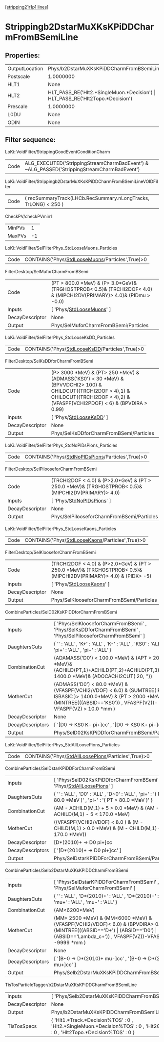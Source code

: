 [[stripping21r1p1 lines]](./stripping21r1p1-index)

# Strippingb2DstarMuXKsKPiDDCharmFromBSemiLine

## Properties:

|                |                                                                                   |
|----------------|-----------------------------------------------------------------------------------|
| OutputLocation | Phys/b2DstarMuXKsKPiDDCharmFromBSemiLine/Particles                                |
| Postscale      | 1.0000000                                                                         |
| HLT1           | None                                                                              |
| HLT2           | HLT_PASS_RE('Hlt2.\*SingleMuon.\*Decision') \| HLT_PASS_RE('Hlt2Topo.\*Decision') |
| Prescale       | 1.0000000                                                                         |
| L0DU           | None                                                                              |
| ODIN           | None                                                                              |

## Filter sequence:

LoKi::VoidFilter/StrippingGoodEventConditionCharm

|      |                                                                                            |
|------|--------------------------------------------------------------------------------------------|
| Code | ALG_EXECUTED('StrippingStreamCharmBadEvent') & ~ALG_PASSED('StrippingStreamCharmBadEvent') |

LoKi::VoidFilter/Strippingb2DstarMuXKsKPiDDCharmFromBSemiLineVOIDFilter

|      |                                                                 |
|------|-----------------------------------------------------------------|
| Code | ( recSummaryTrack(LHCb.RecSummary.nLongTracks, TrLONG) \< 250 ) |

CheckPV/checkPVmin1

|        |     |
|--------|-----|
| MinPVs | 1   |
| MaxPVs | -1  |

LoKi::VoidFilter/SelFilterPhys_StdLooseMuons_Particles

|      |                                                                                                     |
|------|-----------------------------------------------------------------------------------------------------|
| Code | CONTAINS('Phys/[StdLooseMuons](./stripping21r1p1-commonparticles-stdloosemuons)/Particles',True)\>0 |

FilterDesktop/SelMuforCharmFromBSemi

|                 |                                                                                                                            |
|-----------------|----------------------------------------------------------------------------------------------------------------------------|
| Code            | (PT \> 800.0 \*MeV) & (P\> 3.0\*GeV)& (TRGHOSTPROB\< 0.5)& (TRCHI2DOF\< 4.0) & (MIPCHI2DV(PRIMARY)\> 4.0)& (PIDmu \> -0.0) |
| Inputs          | [ 'Phys/[StdLooseMuons](./stripping21r1p1-commonparticles-stdloosemuons)' ]                                              |
| DecayDescriptor | None                                                                                                                       |
| Output          | Phys/SelMuforCharmFromBSemi/Particles                                                                                      |

LoKi::VoidFilter/SelFilterPhys_StdLooseKsDD_Particles

|      |                                                                                                   |
|------|---------------------------------------------------------------------------------------------------|
| Code | CONTAINS('Phys/[StdLooseKsDD](./stripping21r1p1-commonparticles-stdlooseksdd)/Particles',True)\>0 |

FilterDesktop/SelKsDDforCharmFromBSemi

|                 |                                                                                                                                                                                                    |
|-----------------|----------------------------------------------------------------------------------------------------------------------------------------------------------------------------------------------------|
| Code            | (P\> 3000 \*MeV) & (PT\> 250 \*MeV) & (ADMASS('KS0') \< 30 \*MeV) & (BPVVDCHI2\> 100) & CHILDCUT((TRCHI2DOF \< 4),1) & CHILDCUT((TRCHI2DOF \< 4),2) & (VFASPF(VCHI2PDOF) \< 6) & (BPVDIRA \> 0.99) |
| Inputs          | [ 'Phys/[StdLooseKsDD](./stripping21r1p1-commonparticles-stdlooseksdd)' ]                                                                                                                        |
| DecayDescriptor | None                                                                                                                                                                                               |
| Output          | Phys/SelKsDDforCharmFromBSemi/Particles                                                                                                                                                            |

LoKi::VoidFilter/SelFilterPhys_StdNoPIDsPions_Particles

|      |                                                                                                       |
|------|-------------------------------------------------------------------------------------------------------|
| Code | CONTAINS('Phys/[StdNoPIDsPions](./stripping21r1p1-commonparticles-stdnopidspions)/Particles',True)\>0 |

FilterDesktop/SelPilooseforCharmFromBSemi

|                 |                                                                                                           |
|-----------------|-----------------------------------------------------------------------------------------------------------|
| Code            | (TRCHI2DOF \< 4.0) & (P\>2.0\*GeV) & (PT \> 250.0 \*MeV)& (TRGHOSTPROB\< 0.5)& (MIPCHI2DV(PRIMARY)\> 4.0) |
| Inputs          | [ 'Phys/[StdNoPIDsPions](./stripping21r1p1-commonparticles-stdnopidspions)' ]                           |
| DecayDescriptor | None                                                                                                      |
| Output          | Phys/SelPilooseforCharmFromBSemi/Particles                                                                |

LoKi::VoidFilter/SelFilterPhys_StdLooseKaons_Particles

|      |                                                                                                     |
|------|-----------------------------------------------------------------------------------------------------|
| Code | CONTAINS('Phys/[StdLooseKaons](./stripping21r1p1-commonparticles-stdloosekaons)/Particles',True)\>0 |

FilterDesktop/SelKlooseforCharmFromBSemi

|                 |                                                                                                                         |
|-----------------|-------------------------------------------------------------------------------------------------------------------------|
| Code            | (TRCHI2DOF \< 4.0) & (P\>2.0\*GeV) & (PT \> 250.0 \*MeV)& (TRGHOSTPROB\< 0.5)& (MIPCHI2DV(PRIMARY)\> 4.0) & (PIDK\> -5) |
| Inputs          | [ 'Phys/[StdLooseKaons](./stripping21r1p1-commonparticles-stdloosekaons)' ]                                           |
| DecayDescriptor | None                                                                                                                    |
| Output          | Phys/SelKlooseforCharmFromBSemi/Particles                                                                               |

CombineParticles/SelD02KsKPiDDforCharmFromBSemi

|                  |                                                                                                                                                                                             |
|------------------|---------------------------------------------------------------------------------------------------------------------------------------------------------------------------------------------|
| Inputs           | [ 'Phys/SelKlooseforCharmFromBSemi' , 'Phys/SelKsDDforCharmFromBSemi' , 'Phys/SelPilooseforCharmFromBSemi' ]                                                                              |
| DaughtersCuts    | { '' : 'ALL' , 'K+' : 'ALL' , 'K-' : 'ALL' , 'KS0' : 'ALL' , 'pi+' : 'ALL' , 'pi-' : 'ALL' }                                                                                                |
| CombinationCut   | (ADAMASS('D0') \< 100.0 \*MeV) & (APT \> 2000 \*MeV)& (ACHILD(PT,1)+ACHILD(PT,2)+ACHILD(PT,3) \> 1400.0 \*MeV)& (ADOCACHI2CUT( 20, ''))                                                     |
| MotherCut        | (ADMASS('D0') \< 80.0 \*MeV) & (VFASPF(VCHI2/VDOF) \< 6.0) & (SUMTREE( PT, ISBASIC )\> 1400.0\*MeV) & (PT \> 2000 \*MeV)& (MINTREE(((ABSID=='KS0')) , VFASPF(VZ))-VFASPF(VZ) \> 10.0 \*mm ) |
| DecayDescriptor  | None                                                                                                                                                                                        |
| DecayDescriptors | [ '[D0 -\> KS0 K- pi+]cc' , '[D0 -\> KS0 K+ pi-]cc' ]                                                                                                                                 |
| Output           | Phys/SelD02KsKPiDDforCharmFromBSemi/Particles                                                                                                                                               |

LoKi::VoidFilter/SelFilterPhys_StdAllLoosePions_Particles

|      |                                                                                                           |
|------|-----------------------------------------------------------------------------------------------------------|
| Code | CONTAINS('Phys/[StdAllLoosePions](./stripping21r1p1-commonparticles-stdallloosepions)/Particles',True)\>0 |

CombineParticles/SelDstarKPiDDForCharmFromBSemi

|                  |                                                                                                                             |
|------------------|-----------------------------------------------------------------------------------------------------------------------------|
| Inputs           | [ 'Phys/SelD02KsKPiDDforCharmFromBSemi' , 'Phys/[StdAllLoosePions](./stripping21r1p1-commonparticles-stdallloosepions)' ] |
| DaughtersCuts    | { '' : 'ALL' , 'D0' : 'ALL' , 'D~0' : 'ALL' , 'pi+' : '( PT \> 80.0 \*MeV )' , 'pi-' : '( PT \> 80.0 \*MeV )' }             |
| CombinationCut   | (AM - ACHILD(M,1) + 5 \> 0.0 \*MeV) & (AM - ACHILD(M,1) - 5 \< 170.0 \*MeV)                                                 |
| MotherCut        | ((VFASPF(VCHI2/VDOF) \< 8.0 ) & (M - CHILD(M,1) \> 0.0 \*MeV) & (M - CHILD(M,1) \< 170.0 \*MeV))                            |
| DecayDescriptor  | [D\*(2010)+ -\> D0 pi+]cc                                                                                                 |
| DecayDescriptors | [ '[D\*(2010)+ -\> D0 pi+]cc' ]                                                                                         |
| Output           | Phys/SelDstarKPiDDForCharmFromBSemi/Particles                                                                               |

CombineParticles/Selb2DstarMuXKsKPiDDCharmFromBSemi

|                  |                                                                                                                                                                                                    |
|------------------|----------------------------------------------------------------------------------------------------------------------------------------------------------------------------------------------------|
| Inputs           | [ 'Phys/SelDstarKPiDDForCharmFromBSemi' , 'Phys/SelMuforCharmFromBSemi' ]                                                                                                                        |
| DaughtersCuts    | { '' : 'ALL' , 'D\*(2010)+' : 'ALL' , 'D\*(2010)-' : 'ALL' , 'mu+' : 'ALL' , 'mu-' : 'ALL' }                                                                                                       |
| CombinationCut   | (AM\<6200\*MeV)                                                                                                                                                                                    |
| MotherCut        | (MM\> 2500 \*MeV) & (MM\<6000 \*MeV) & (VFASPF(VCHI2/VDOF)\< 6.0) & (BPVDIRA\> 0.999) & (MINTREE(((ABSID=='D+') \| (ABSID=='D0') \| (ABSID=='Lambda_c+')) , VFASPF(VZ))-VFASPF(VZ) \> -9999 \*mm ) |
| DecayDescriptor  | None                                                                                                                                                                                               |
| DecayDescriptors | [ '[B~0 -\> D\*(2010)+ mu-]cc' , '[B~0 -\> D\*(2010)+ mu+]cc' ]                                                                                                                              |
| Output           | Phys/Selb2DstarMuXKsKPiDDCharmFromBSemi/Particles                                                                                                                                                  |

TisTosParticleTagger/b2DstarMuXKsKPiDDCharmFromBSemiLine

|                 |                                                                                                                                       |
|-----------------|---------------------------------------------------------------------------------------------------------------------------------------|
| Inputs          | [ 'Phys/Selb2DstarMuXKsKPiDDCharmFromBSemi' ]                                                                                       |
| DecayDescriptor | None                                                                                                                                  |
| Output          | Phys/b2DstarMuXKsKPiDDCharmFromBSemiLine/Particles                                                                                    |
| TisTosSpecs     | { 'Hlt1.\*Track.\*Decision%TOS' : 0 , 'Hlt2.\*SingleMuon.\*Decision%TOS' : 0 , 'Hlt2Global%TIS' : 0 , 'Hlt2Topo.\*Decision%TOS' : 0 } |
